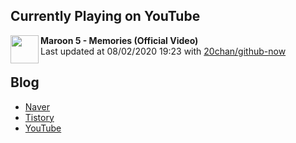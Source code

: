 ## Currently Playing on YouTube

[<img align="left" height="45" src="https://yt3.ggpht.com/a/AATXAJyWTLsXdrfFcQphqsPdI9Eq12v6LS3fq8QJ-d71gg=s88-c-k-c0xffffffff-no-nd-rj">](https://www.youtube.com/channel/UCBVjMGOIkavEAhyqpxJ73Dw)

**Maroon 5 - Memories (Official Video)**  
Last updated at 08/02/2020 19:23 with [20chan/github-now](https://github.com/20chan/github-now)

## Blog

- [Naver](http://blog.naver.com/neurowhai)
- [Tistory](http://neurowhai.tistory.com/)
- [YouTube](https://www.youtube.com/channel/UCB_v1xU6laBHOeH6z4L-Mtw)
